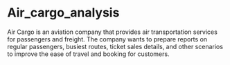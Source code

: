 # Air_cargo_analysis
Air Cargo is an aviation company that provides air transportation services for passengers and freight. The company wants to prepare reports on regular passengers, busiest routes, ticket sales details, and other scenarios to improve the ease of travel and booking for customers.
